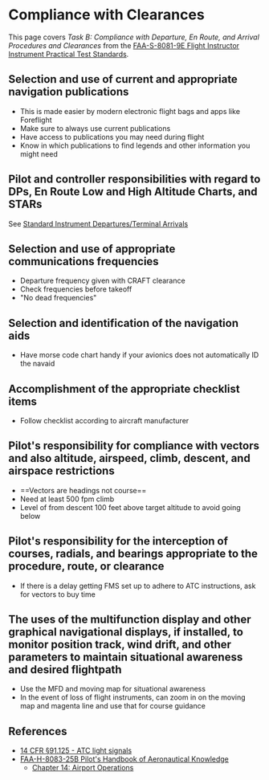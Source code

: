 # Compliance with Clearances

This page covers *Task B: Compliance with Departure, En Route, and Arrival Procedures and Clearances* from the [FAA-S-8081-9E Flight Instructor Instrument Practical Test Standards](https://www.faa.gov/training_testing/testing/acs/cfi_instrument_pts_9.pdf).

## Selection and use of current and appropriate navigation publications

* This is made easier by modern electronic flight bags and apps like Foreflight
* Make sure to always use current publications
* Have access to publications you may need during flight
* Know in which publications to find legends and other information you might need

## Pilot and controller responsibilities with regard to DPs, En Route Low and High Altitude Charts, and STARs

See [Standard Instrument Departures/Terminal Arrivals](/cfii/tsa/regulations-publications#standard-instrument-departures-terminal-arrivals)

## Selection and use of appropriate communications frequencies

* Departure frequency given with CRAFT clearance
* Check frequencies before takeoff
* "No dead frequencies"

## Selection and identification of the navigation aids

* Have morse code chart handy if your avionics does not automatically ID the navaid

## Accomplishment of the appropriate checklist items

* Follow checklist according to aircraft manufacturer

## Pilot's responsibility for compliance with vectors and also altitude, airspeed, climb, descent, and airspace restrictions

* ==Vectors are headings not course==
* Need at least 500 fpm climb
* Level of from descent 100 feet above target altitude to avoid going below

## Pilot's responsibility for the interception of courses, radials, and bearings appropriate to the procedure, route, or clearance

* If there is a delay getting FMS set up to adhere to ATC instructions, ask for vectors to buy time

<!--@include: ./docs/src/includes/emergencies/ifr-comm-failure.md | shift:1-->

## The uses of the multifunction display and other graphical navigational displays, if installed, to monitor position track, wind drift, and other parameters to maintain situational awareness and desired flightpath

* Use the MFD and moving map for situational awareness
* In the event of loss of flight instruments, can zoom in on the moving map and magenta line and use that for course guidance

## References

* [14 CFR &sect;91.125 - ATC light signals](https://www.ecfr.gov/current/title-14/chapter-I/subchapter-F/part-91/subpart-B/subject-group-ECFRe4c59b5f5506932/section-91.125)
* [FAA-H-8083-25B Pilot's Handbook of Aeronautical Knowledge](https://www.faa.gov/regulations_policies/handbooks_manuals/aviation/phak)
  * [Chapter 14: Airport Operations](https://www.faa.gov/sites/faa.gov/files/regulations_policies/handbooks_manuals/aviation/phak/16_phak_ch14.pdf)
